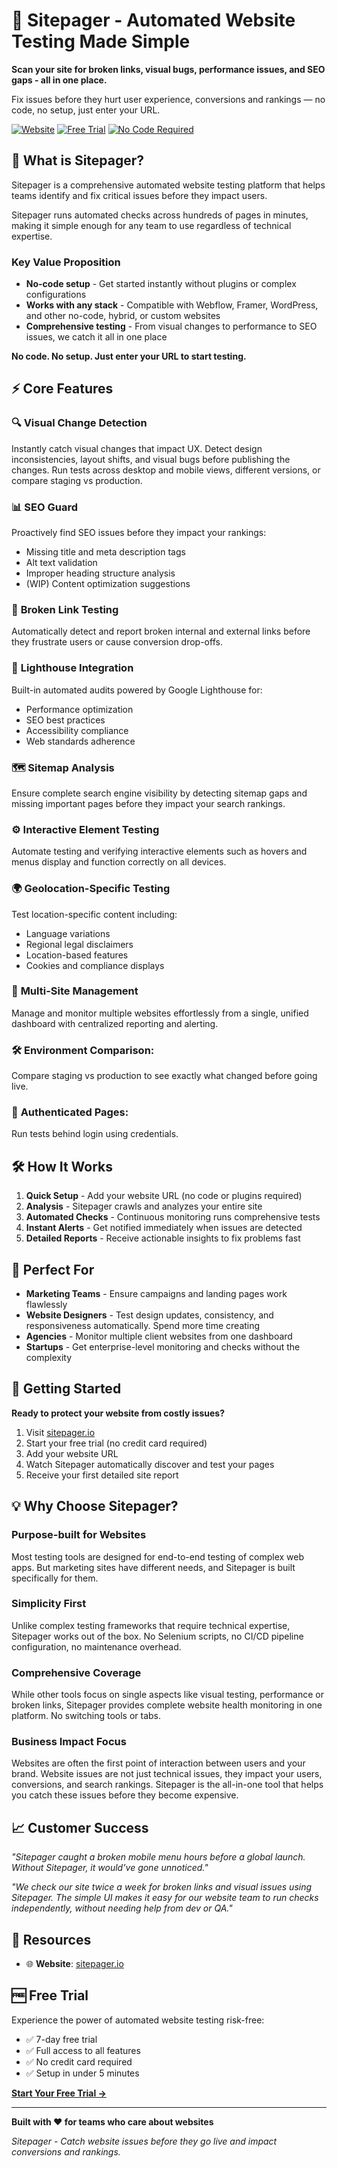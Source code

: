 # 🚀 Sitepager - Automated Website Testing Made Simple

**Scan your site for broken links, visual bugs, performance issues, and SEO gaps - all in one place.**

Fix issues before they hurt user experience, conversions and rankings — no code, no setup, just enter your URL.

[![Website](https://img.shields.io/badge/Website-sitepager.io-blue)](https://www.sitepager.io)
[![Free Trial](https://img.shields.io/badge/Free%20Trial-Available-green)](https://www.sitepager.io)
[![No Code Required](https://img.shields.io/badge/Setup-No%20Code%20Required-orange)](https://www.sitepager.io)

## 🎯 What is Sitepager?

Sitepager is a comprehensive automated website testing platform that helps teams identify and fix critical issues before they impact users. 

Sitepager runs automated checks across hundreds of pages in minutes, making it simple enough for any team to use regardless of technical expertise.

### **Key Value Proposition**
- **No-code setup** - Get started instantly without plugins or complex configurations
- **Works with any stack** - Compatible with Webflow, Framer, WordPress, and other no-code, hybrid, or custom websites
- **Comprehensive testing** - From visual changes to performance to SEO issues, we catch it all in one place

**No code. No setup. Just enter your URL to start testing.**

## ⚡ Core Features

### 🔍 **Visual Change Detection**
Instantly catch visual changes that impact UX. Detect design inconsistencies, layout shifts, and visual bugs before publishing the changes. Run tests across desktop and mobile views, different versions, or compare staging vs production.

### 📊 **SEO Guard**
Proactively find SEO issues before they impact your rankings:
- Missing title and meta description tags
- Alt text validation
- Improper heading structure analysis
- (WIP) Content optimization suggestions

### 🔗 **Broken Link Testing**
Automatically detect and report broken internal and external links before they frustrate users or cause conversion drop-offs.

### 🚦 **Lighthouse Integration**
Built-in automated audits powered by Google Lighthouse for:
- Performance optimization
- SEO best practices
- Accessibility compliance
- Web standards adherence

### 🗺️ **Sitemap Analysis**
Ensure complete search engine visibility by detecting sitemap gaps and missing important pages before they impact your search rankings.

### ⚙️ **Interactive Element Testing**
Automate testing and verifying interactive elements such as hovers and menus display and function correctly on all devices.

### 🌍 **Geolocation-Specific Testing**
Test location-specific content including:
- Language variations
- Regional legal disclaimers
- Location-based features
- Cookies and compliance displays

### 🏢 **Multi-Site Management**
Manage and monitor multiple websites effortlessly from a single, unified dashboard with centralized reporting and alerting.

### 🛠️ **Environment Comparison:** 

Compare staging vs production to see exactly what changed before going live.

### 🔐 **Authenticated Pages:** 

Run tests behind login using credentials.

## 🛠️ How It Works

1. **Quick Setup** - Add your website URL (no code or plugins required)
2. **Analysis** - Sitepager crawls and analyzes your entire site
3. **Automated Checks** - Continuous monitoring runs comprehensive tests
4. **Instant Alerts** - Get notified immediately when issues are detected
5. **Detailed Reports** - Receive actionable insights to fix problems fast

## 🎯 Perfect For

- **Marketing Teams** - Ensure campaigns and landing pages work flawlessly
- **Website Designers** - Test design updates, consistency, and responsiveness automatically. Spend more time creating
- **Agencies** - Monitor multiple client websites from one dashboard
- **Startups** - Get enterprise-level monitoring and checks without the complexity

## 🚀 Getting Started

**Ready to protect your website from costly issues?**

1. Visit [sitepager.io](https://www.sitepager.io)
2. Start your free trial (no credit card required)
3. Add your website URL
4. Watch Sitepager automatically discover and test your pages
5. Receive your first detailed site report

## 💡 Why Choose Sitepager?

### **Purpose-built for Websites**
Most testing tools are designed for end-to-end testing of complex web apps. But marketing sites have different needs, and Sitepager is built specifically for them.

### **Simplicity First**
Unlike complex testing frameworks that require technical expertise, Sitepager works out of the box. No Selenium scripts, no CI/CD pipeline configuration, no maintenance overhead.

### **Comprehensive Coverage**
While other tools focus on single aspects like visual testing, performance or broken links, Sitepager provides complete website health monitoring in one platform. No switching tools or tabs.

### **Business Impact Focus**
Websites are often the first point of interaction between users and your brand. Website issues are not just technical issues, they impact your users, conversions, and search rankings. Sitepager is the all-in-one tool that helps you catch these issues before they become expensive.

## 📈 Customer Success

*"Sitepager caught a broken mobile menu hours before a global launch. Without Sitepager, it would’ve gone unnoticed."*

*"We check our site twice a week for broken links and visual issues using Sitepager. The simple UI makes it easy for our website team to run checks independently, without needing help from dev or QA."*

## 🔗 Resources

- 🌐 **Website**: [sitepager.io](https://www.sitepager.io)


## 🆓 Free Trial

Experience the power of automated website testing risk-free:
- ✅ 7-day free trial
- ✅ Full access to all features
- ✅ No credit card required
- ✅ Setup in under 5 minutes

**[Start Your Free Trial →](https://www.sitepager.io)**

---

**Built with ❤️ for teams who care about websites**

*Sitepager - Catch website issues before they go live and impact conversions and rankings.*
